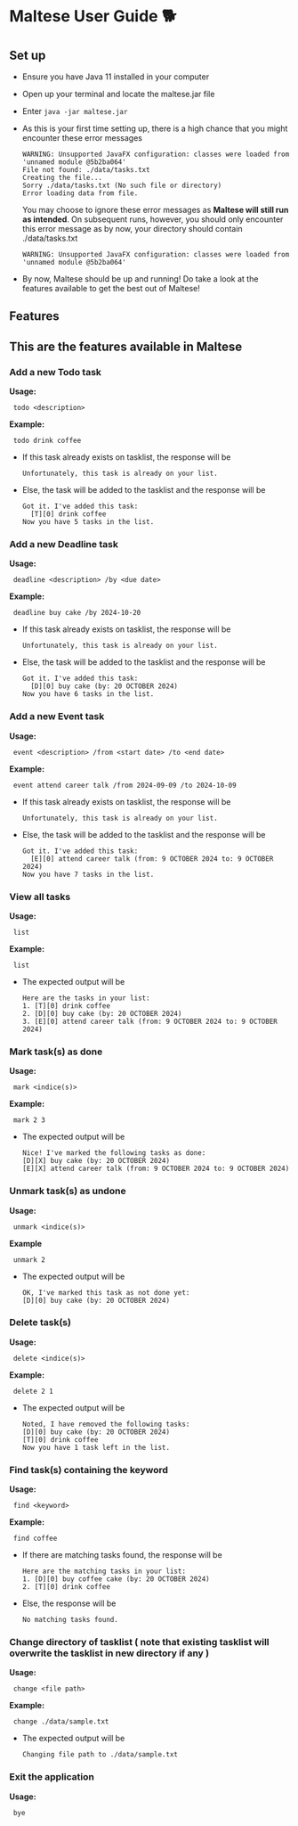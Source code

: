 # Maltese User Guide 🐕

## Set up
- Ensure you have Java 11 installed in your computer
- Open up your terminal and locate the maltese.jar file
- Enter `java -jar maltese.jar`
- As this is your first time setting up, there is a high chance that you might encounter these error messages
  
  ```
  WARNING: Unsupported JavaFX configuration: classes were loaded from 'unnamed module @5b2ba064'
  File not found: ./data/tasks.txt
  Creating the file...
  Sorry ./data/tasks.txt (No such file or directory)
  Error loading data from file.
  ```
  
  You may choose to ignore these error messages as **Maltese will still run as intended**.
  On subsequent runs, however, you should only encounter this error message as by now, your directory should contain ./data/tasks.txt

  ```
  WARNING: Unsupported JavaFX configuration: classes were loaded from 'unnamed module @5b2ba064'
  ```

- By now, Maltese should be up and running! Do take a look at the features available to get the best out of Maltese!
  

## Features 
## This are the features available in Maltese
### Add a new Todo task 
**Usage:**
   ```
    todo <description>
   ```
**Example:**
   ```
    todo drink coffee
   ```
  - If this task already exists on tasklist, the response will be
    ```
    Unfortunately, this task is already on your list.
    ```
  - Else, the task will be added to the tasklist and the response will be
    ```
    Got it. I've added this task:
      [T][0] drink coffee
    Now you have 5 tasks in the list.
    ```
    
### Add a new Deadline task 
**Usage:**
   ```
    deadline <description> /by <due date>
   ```
**Example:**
   ```
    deadline buy cake /by 2024-10-20
   ```
  - If this task already exists on tasklist, the response will be
    ```
    Unfortunately, this task is already on your list.
    ```
  - Else, the task will be added to the tasklist and the response will be
    ```
    Got it. I've added this task:
      [D][0] buy cake (by: 20 OCTOBER 2024)
    Now you have 6 tasks in the list.
    ```
    
### Add a new Event task 
**Usage:**
   ```
    event <description> /from <start date> /to <end date>
   ```
**Example:**
   ```
    event attend career talk /from 2024-09-09 /to 2024-10-09
   ```
  - If this task already exists on tasklist, the response will be
    ```
    Unfortunately, this task is already on your list.
    ```
  - Else, the task will be added to the tasklist and the response will be
    ```
    Got it. I've added this task:
      [E][0] attend career talk (from: 9 OCTOBER 2024 to: 9 OCTOBER 2024)
    Now you have 7 tasks in the list.
    ```
    
### View all tasks 
**Usage:**
   ```
    list
   ```
**Example:**
   ```
    list
   ```
  - The expected output will be
    
    ```
    Here are the tasks in your list:
    1. [T][0] drink coffee
    2. [D][0] buy cake (by: 20 OCTOBER 2024)
    3. [E][0] attend career talk (from: 9 OCTOBER 2024 to: 9 OCTOBER 2024)
    ```

### Mark task(s) as done
**Usage:**
   ```
    mark <indice(s)>
   ```
**Example:**
   ```
    mark 2 3
   ```
  - The expected output will be
    ```
    Nice! I've marked the following tasks as done:
    [D][X] buy cake (by: 20 OCTOBER 2024)
    [E][X] attend career talk (from: 9 OCTOBER 2024 to: 9 OCTOBER 2024)
    ```
    
### Unmark task(s) as undone
**Usage:**
   ```
    unmark <indice(s)>
   ```
**Example**
   ```
    unmark 2
   ```
  - The expected output will be
    ```
    OK, I've marked this task as not done yet:
    [D][0] buy cake (by: 20 OCTOBER 2024)
    ```
    
### Delete task(s)
**Usage:**
   ```
    delete <indice(s)>
   ```
**Example:**
   ```
    delete 2 1
   ```
  - The expected output will be
    ```
    Noted, I have removed the following tasks:
    [D][0] buy cake (by: 20 OCTOBER 2024)
    [T][0] drink coffee
    Now you have 1 task left in the list.
    ```
    
### Find task(s) containing the keyword
**Usage:**
   ```
    find <keyword>
   ```
**Example:**
   ```
    find coffee
   ```
  - If there are matching tasks found, the response will be
    
    ```
    Here are the matching tasks in your list:
    1. [D][0] buy coffee cake (by: 20 OCTOBER 2024)
    2. [T][0] drink coffee
    ```
    
  - Else, the response will be
    ```
    No matching tasks found.
    ```
    
### Change directory of tasklist ( note that existing tasklist will overwrite the tasklist in new directory if any )
**Usage:**
   ```
    change <file path>
   ```

**Example:**
   ```
    change ./data/sample.txt
   ```
  - The expected output will be
    ```
    Changing file path to ./data/sample.txt
    ```
    
### Exit the application
**Usage:**
   ```
    bye
   ```
